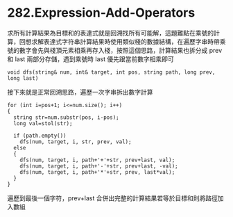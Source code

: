 # 282.Expression-Add-Operators

求所有計算結果為目標和的表達式就是回溯找所有可能解，這題難點在乘號的計算，回想求解表達式字符串計算結果時使用類似棧的數據結構，在遍歷字串時帶乘號的數字會先與棧頂元素相乘再存入棧，按照這個思路，計算結果也拆分成 prev 和 last 兩部分存儲，遇到乘號時 last 優先跟當前數字相乘即可

```
void dfs(string& num, int& target, int pos, string path, long prev, long last)
```

接下來就是正常回溯思路，遍歷一次字串拆出數字計算

```
for (int i=pos+1; i<=num.size(); i++)
{
  string str=num.substr(pos, i-pos);
  long val=stol(str);

  if (path.empty())
    dfs(num, target, i, str, prev, val);
  else
  {
    dfs(num, target, i, path+'+'+str, prev+last, val);
    dfs(num, target, i, path+'-'+str, prev+last, -val);
    dfs(num, target, i, path+'*'+str, prev, last*val);
  }
}
```

遍歷到最後一個字符，prev+last 合併出完整的計算結果若等於目標和則將路徑加入數組
